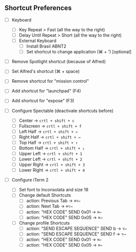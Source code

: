 
## Shortcut Preferences

- [ ] Keyboard
    - [ ] Key Repeat > Fast (all the way to the right)
    - [ ] Delay Until Repeat > Short (all the way to the right)
    - [ ] External Keyboard
        - [ ] Install Brasil ABNT2
        - [ ] Set shortcut to change application (⌘ + ') [optional]

- [ ] Remove Spotlight shortcut (because of Alfred)

- [ ] Set Alfred's shortcut (⌘ + space)

- [ ] Remove shortcut for "mission control"

- [ ] Add shortcut for "launchpad" (F4)

- [ ] Add shortcut for "expose" (F3)

- [ ] Configure Spectable (deactivate shortcuts before)
    - [ ] Center → `crtl + shift + c`
    - [ ] Fullscreen → `crtl + shift + f`
    - [ ] Left Half → `crtl + shift + ←`
    - [ ] Right Half → `crtl + shift + →`
    - [ ] Top Half → `crtl + shift + ↑`
    - [ ] Bottom Half → `crtl + shift + ↓`
    - [ ] Upper Left → `crtl + shift + 1`
    - [ ] Lower Left → `crtl + shift + 2`
    - [ ] Upper Right → `crtl + shift + 3`
    - [ ] Lower Right → `crtl + shift + 4`
    
- [ ] Configure iTerm 2
    - [ ] Set font to Inconsolata and size 18
    - [ ] Change default Shortcuts
        - [ ] action: Previous Tab → `⌘⌥←`
        - [ ] action: Next Tab → `⌘⌥→`
        - [ ] action: "HEX CODE" SEND 0x01 → `⌘←`
        - [ ] action: "HEX CODE" SEND 0x05 → `⌘→`

    - [ ] Change profile Shortcuts
        - [ ] action: "SEND ESCAPE SEQUENCE" SEND b → `⌥←`
        - [ ] action: "SEND ESCAPE SEQUENCE" SEND f → `⌥→`
        - [ ] action: "HEX CODE" SEND 0x01 → `⌘←`
        - [ ] action: "HEX CODE" SEND 0x05 → `⌘→`